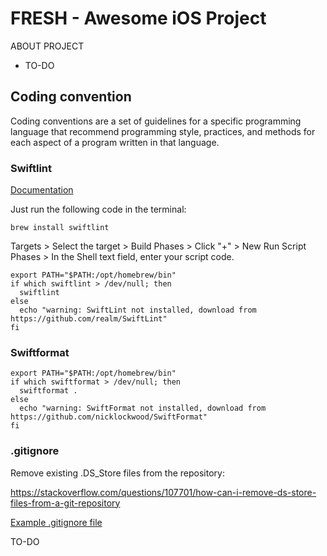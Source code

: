 # FRESH - Awesome iOS Project

ABOUT PROJECT
- TO-DO

## Coding convention

Coding conventions are a set of guidelines for a specific programming language that recommend programming style, practices, and methods for each aspect of a program written in that language.

### Swiftlint

[Documentation](https://github.com/realm/SwiftLint)

Just run the following code in the terminal:
```
brew install swiftlint
```

 Targets > Select the target > Build Phases > Click "+" > New Run Script Phases > In the Shell text field, enter your script code.

```
export PATH="$PATH:/opt/homebrew/bin"
if which swiftlint > /dev/null; then
  swiftlint
else
  echo "warning: SwiftLint not installed, download from https://github.com/realm/SwiftLint"
fi
```


### Swiftformat

```
export PATH="$PATH:/opt/homebrew/bin"
if which swiftformat > /dev/null; then
  swiftformat .
else
  echo "warning: SwiftFormat not installed, download from https://github.com/nicklockwood/SwiftFormat"
fi
```

### .gitignore

Remove existing .DS_Store files from the repository:

https://stackoverflow.com/questions/107701/how-can-i-remove-ds-store-files-from-a-git-repository

[Example .gitignore file ](https://github.com/github/gitignore/blob/main/Swift.gitignore)


TO-DO
